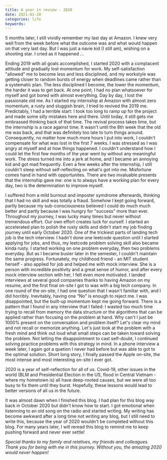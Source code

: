 ```yaml
---
title: A year in review - 2020
date: 2021-01-20
categories: life
keywords: 
---
```


5 months later, I still vividly remember my last day at Amazon. I knew very well from the week before what the outcome was and what would happen on that very last day. But I was just a navie kid (I still am), wishing on a shooting star. I cried as it happened ... 

Ending 2019 with all goals accomplished, I started 2020 with a complacent attitude and gradually lost momentum for work. My self-satisfaction "allowed" me to become less and less disciplined, and my workstyle was getting closer to random bursts of energy when deadlines came rather than a systematic plan. The less disciplined I become, the lower the momentum, the harder it was to get back. At one point, I had no plan whatsoever for myself and got bored with almost everything. Day by day, I lost the passionate old me. As I started my internship at Amazon with almost zero momentum, a rusty and sluggish brain, I tried to revived the 2019 me. Predictably, I had a terrible start: I took too long to ramp up for the project and made some silly mistakes here and there. Until today, it still gets me embrassed thinking back of that time. The revival process takes time, but the internship is a race against time. It wasn't until the 8th week that the old me was back, and that was definitely too late to turn things around. Consequently, no matter how much more hours I put into work, I couldn't compensate for what was lost in the first 7 weeks. I was stressed as I was angry at myself and at how things happened. I couldn't understand how I could let the first few months of the year went by without any meaningful work. The stress turned me into a jerk at home, and I became an annoying kid and got mad frequently. Even a few weeks after the internship, I still couldn't sleep without self-reflecting on what's got into me. Misfortune comes hand in hand with opportunites. There are two invaluable presents that the internship gave me: one is to always have a working plan for every day, two is the determination to improve myself.

I suffered from a mild burnout and imposter symdrome afterwards, thinking that I had no skill and was totally a fraud. Somehow I kept going forward, partly because my sub-consciousness believed I could do much much better and partly because I was hungry for "success" more than ever. Throughout my journey, I was lucky many times but never without tremendous effort. Our own effort creates luck for ourself. I started an accelerated plan to polish the rusty skills and didn't start my job finding journey until early October 2020. One of the trickiest parts of landing tech job is the tech interview. I hadn't done one leetcode question until I started applying for jobs, and thus, my leetcode problem solving skill also became kinda rusty. I started working on one problem everyday, then two problems everyday. But as I became busier later in the semester, I couldn't maintain the same progress. Fortunately, my childhood friend - an MIT student herself - also applied for job and helped me with mock interview. She is a person with incredible positivity and a great sense of humor, and after every mock interview section with her, I felt even more motivated. I landed interviews at several good companies thanks to having Amazon on my resume, and the first final on-site I got to was with a big tech company. In one round of the on-site, I had one question that I wasn't familiar with, and I did horribly. Inevitably, having one "No" is enough to reject me. I was disappointed, but the built-up momentum kept me going forward. There is a pattern that I found in any interview that I failed: I wasted too much time trying to recall from memory the data structure or the algorithms that can be applied rather than focusing on the problem at hand. Why can't I just be 1000% present on the conversation and problem itself? Let's clear my mind and not recall or memorize anything. Let's just look at the problem with a fresh mind and think out loud what small steps can be taken toward solving the problem. Not letting the disappointment to cast self-doubt, I continued solving practice problems with this strategy in mind. In a phone interview a week later, I again got a quetion I never had before but was able to got to the optimal solution. Short long story, I finally passed the Apple on-site, the most intense and most interesting on-site I ever got. 

2020 is a year of self-reflection for all of us. Covid-19, other issues in the world (BLM and Presidential Election in the US, flood in Central Vietnam - where my hometown is) all have deep-rooted causes, but we were all too busy to fix them until they burst. Hopefully, these lessons would lead to better versions of all us in the future. 

It was almost dawn when I finished this blog. I had plan for this blog way back in October 2020 but didn't know how to start. I got emotional when listenning to an old song on the radio and started writing. My writing has become awkward after a long time not writing any blog, but I still need to write this, because the year of 2020 wouldn't be completed without this blog. For many years later, I will reread this blog to remind me to keep pushing forward and never ever settle!  

*Special thanks to my family and relatives, my friends and colleagues. Thank you for being with me in this journey. Without you, the amazing 2020 would never happen!*